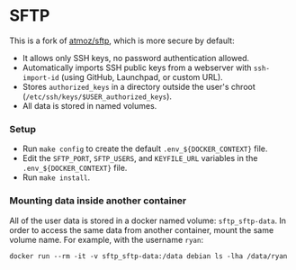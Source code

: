# SFTP

This is a fork of [atmoz/sftp](https://github.com/atmoz/sftp), which is more
secure by default:
 * It allows only SSH keys, no password authentication allowed.
 * Automatically imports SSH public keys from a webserver with
   `ssh-import-id` (using GitHub, Launchpad, or custom URL).
 * Stores `authorized_keys` in a directory outside the user's chroot
(`/etc/ssh/keys/$USER_authorized_keys`).
 * All data is stored in named volumes.

### Setup

 * Run `make config` to create the default `.env_${DOCKER_CONTEXT}` file.
 * Edit the `SFTP_PORT`, `SFTP_USERS`, and `KEYFILE_URL` variables in
   the `.env_${DOCKER_CONTEXT}` file.
 * Run `make install`.

### Mounting data inside another container

All of the user data is stored in a docker named volume: `sftp_sftp-data`. In
order to access the same data from another container, mount the same volume
name. For example, with the username `ryan`:

```
docker run --rm -it -v sftp_sftp-data:/data debian ls -lha /data/ryan
```
